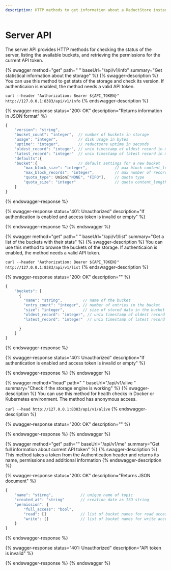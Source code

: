 ```yaml
---
description: HTTP methods to get information about a ReductStore instance
---
```


# Server API

The server API provides HTTP methods for checking the status of the server, listing the available buckets, and retrieving the permissions for the current API token.

{% swagger method="get" path=" " baseUrl="/api/v1/info" summary="Get statistical information about the storage" %}
{% swagger-description %}
You can use this method to get stats of the storage and check its version. If authenticaion is enabled, the method needs a valid API token.

`curl --header "Authorization: Bearer ${API_TOKEN}" http://127.0.0.1:8383/api/v1/info`
{% endswagger-description %}

{% swagger-response status="200: OK" description="Returns information in JSON format" %}
```javascript
{
    "version": "string",
    "bucket_count": "integer",  // number of buckets in storage
    "usage": "integer",         // disk usage in bytes
    "uptime": "integer",        // reductsore uptime in seconds
    "oldest_record": "integer", // unix timestamp of oldest record in microseconds
    "latest_record": "integer"  // unix timestamp of latest record in microseconds
    "defaults":{
    "bucket":{                  // default settings for a new bucket
        "max_block_size": "integer",            // max block content_length in bytes
        "max_block_records": "integer",         // max number of records in a block
        "quota_type": Union["NONE", "FIFO"],    // quota type
        "quota_size": "integer"                 // quota content_length in bytes
    }
}
```
{% endswagger-response %}

{% swagger-response status="401: Unauthorized" description="If authentication is enabled and access token is invalid or empty" %}

{% endswagger-response %}
{% endswagger %}

{% swagger method="get" path=" " baseUrl="/api/v1/list" summary="Get a list of the buckets with their stats" %}
{% swagger-description %}
You can use this method to browse the buckets of the storage. If authenticaion is enabled, the method needs a valid API token.

`curl --header "Authorization: Bearer ${API_TOKEN}" http://127.0.0.1:8383/api/v1/list`
{% endswagger-description %}

{% swagger-response status="200: OK" description="" %}
```javascript
{
    "buckets": [
      {
        "name": "string",         // name of the bucket
        "entry_count": "integer", // number of entries in the bucket
        "size": "integer",        // size of stored data in the bucket in bytes
        "oldest_record": "integer", // unix timestamp of oldest record in microseconds
        "latest_record": "integer"  // unix timestamp of latest record in microseconds

      }
    ]
}
```
{% endswagger-response %}

{% swagger-response status="401: Unauthorized" description="If authentication is enabled and access token is invalid or empty" %}

{% endswagger-response %}
{% endswagger %}

{% swagger method="head" path=" " baseUrl="/api/v1/alive " summary="Check if the storage engine is working" %}
{% swagger-description %}
You can use this method for health checks in Docker or Kubernetes environment. The method has anonymous access.

`curl --head http://127.0.0.1:8383/api/v1/alive`
{% endswagger-description %}

{% swagger-response status="200: OK" description="" %}

{% endswagger-response %}
{% endswagger %}

{% swagger method="get" path="" baseUrl="/api/v1/me" summary="Get full information about current API token" %}
{% swagger-description %}
This method takes a token from the Authentication header and returns its name, permissions and additional information
{% endswagger-description %}

{% swagger-response status="200: OK" description="Returns JSON document" %}
```javascript
{
    "name": "stirng",            // unique name of topic
    "created_at": "string"       // creation date as ISO string
    "permission": {
        "full_access": "bool",
        "read": []               // list of bucket names for read access
        "write": []              // list of bucket names for write access
    }
}
```
{% endswagger-response %}

{% swagger-response status="401: Unauthorized" description="API token is invalid" %}

{% endswagger-response %}
{% endswagger %}
